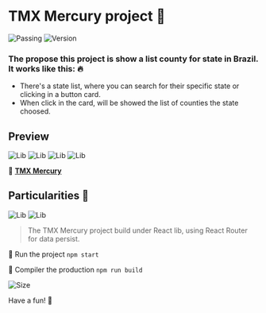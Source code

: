 # TMX Mercury project :high_brightness:

![Passing](https://img.shields.io/github/workflow/status/tjmelo/tmx-mercury/Tasks%20TMX%20Mercury%20runner?color=yellow)
![Version](https://img.shields.io/github/v/release/tjmelo/tmx-mercury?color=yellow)

### The propose this project is show a list county for state in Brazil. It works like this: :fire:

-   There's a state list, where you can search for their specific state or clicking in a button card.
-   When click in the card, will be showed the list of counties the state choosed.

## Preview

![Lib](https://img.shields.io/github/package-json/dependency-version/tjmelo/tmx-mercury/bootstrap?color=yellow)
![Lib](https://img.shields.io/github/package-json/dependency-version/tjmelo/tmx-mercury/node-sass?color=yellow)
![Lib](https://img.shields.io/github/package-json/dependency-version/tjmelo/tmx-mercury/scrollreveal?color=yellow)
![Lib](https://img.shields.io/github/package-json/dependency-version/tjmelo/tmx-mercury/axios?color=yellow)

:gem: **[TMX Mercury](https://tjmelo.github.io/tmx-mercury/)**

## Particularities :key:
![Lib](https://img.shields.io/github/package-json/dependency-version/tjmelo/tmx-mercury/react?color=yellow)
![Lib](https://img.shields.io/github/package-json/dependency-version/tjmelo/tmx-mercury/react-router-dom?color=yellow)

> The TMX Mercury project build under React lib, using React Router for data persist.

:pushpin: Run the project
`npm start`

:pushpin: Compiler the production
`npm run build`

![Size](https://img.shields.io/github/languages/code-size/tjmelo/tmx-mercury?color=yellow)

Have a fun! :tada:
